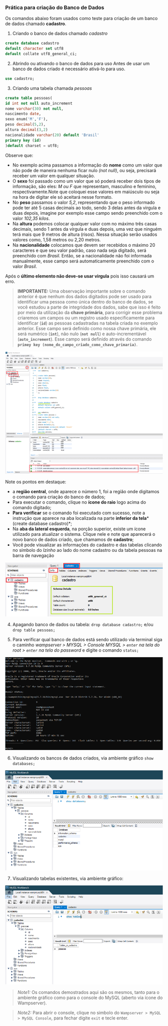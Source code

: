 ### Prática para criação do Banco de Dados
Os comandos abaixo foram usados como teste para criação de um banco de dados chamado **cadastro**.

1. Criando o banco de dados chamado *cadastro*
```sql
create database cadastro 
default character set utf8 
default collate utf8_general_ci;
```


2. Abrindo ou ativando o banco de dados para uso
Antes de usar um banco de dados criado é necessário ativá-lo para uso.
```sql
use cadastro;
```

3. Criando uma tabela chamada *pessoas*

```sql
create table pessoas(
id int not null auto_increment
nome varchar(30) not null, 
nascimento date,
sexo enum('M','F'),
peso decimal(5,2),
altura decimal(3,2)
nacionalidade varchar(20) default 'Brasil'
primary key (id)
)default charset = utf8;
```

Observe que:

- No exemplo acima passamos a informação do **nome** como um valor que não pode de maneira nenhuma ficar nulo *(not null)*, ou seja, precisará receber um valor em qualquer situação.
- O **sexo** foi passado como um valor que só poderá receber dois tipos de informação, são eles: *M ou F* que representam, masculino e feminino, respectivamente.Note que coloquei esse valores em maiúsculo ou seja na hora de digitar ele só aceitará nesse formato. 
- No **peso** passamos o valor *5,2*, representando que o peso informado pode ter até 5 casas decimais ao todo, sendo 3 delas antes da virgula e duas depois, imagine por exemplo esse campo sendo preenchido com o valor *102,35 kilos*.
- Na **altura** podemos colocar qualquer valor com no máximo três casas decimais, sendo 1 antes da vírgula e duas depois, uma vez que ninguém terá mais que 9 metros de altura (risos). Nessa situação serão usados valores como, 1,58 metros ou 2,20 metros.
- Na **nacionalidade** colocamos que devem ser recebidos o máximo 20 caracteres e que seu valor padrão, caso nada seja digitado, será preenchido com *Brasil*. Então, se a nacionalidade não foi informada manualmente, esse campo será automaticamente preenchido com o valor *Brasil*.
  
Após o **último elemento não deve-se usar virgula** pois isso causará um erro.

> **IMPORTANTE:**
> Uma observação importante sobre o comando anterior é que nenhum dos dados digitados pode ser usado para identificar uma pessoa como única dentro do banco de dados, se você estudou a parte de integridade dos dados, sabe que isso é feito por meio da utilização da **chave primária**, para corrigir esse problema criaremos um campos ou um registro usado especificamente para identificar (**``id``**) as pessoas cadastradas na tabela criada no exemplo anterior. Esse campo será definido como nossa chave primária, ele será numérico (**``int``**), não nulo (**``not null``**) e auto-incrementável (**``auto_increment``**). Esse campo será definido através do comando **``primey key (nome_do_campo_criado_como_chave_primaria)``**.
    

![Comando para criação do banco de dados](img/criando_novo_databaseetable.png)

Note os pontos em destaque:
 - a **região central**, onde aparece o número 1, foi a região onde digitamos o comando para criação do banco de dados; 
 - Para executar o comando, clique no **ícone do raio** logo acima do comando digitado;
 - **Para verificar** se o comando foi executado com sucesso, note a instrução que aparece na aba localizada na parte **inferior da tela***(create database cadastro)*;
 - Na **aba da lateral esquerda**, na porção superior, existe um ícone utilizado para atualizar o sistema. Clique nele e note que aparecerá o novo banco de dados criado, que chamamos de **cadastro**;
 - Você pode visualizar as informações do cadastro e das tabelas clicando no símbolo do *Izinho* ao lado do nome cadastro ou da tabela pessoas na barra de navegação

![Comando para criação do banco de dados](img/info_cadastro.png)

4. Apagando banco de dados ou tabela: 
`drop database cadastro;` e/ou `drop table pessoas;`

5. Para verificar qual banco de dados está sendo utilizado via terminal siga o caminho *wampserver > MYSQL > Console MYSQL > ``enter`` na tela do root > ``enter`` na tela do password* e digite o comando `status;`

![Usando o comando status via terminal](img/status_via%20terminal.png)

6. Visualizando os bancos de dados criados, via ambiente gráfico
`show databases;`

![Visualizando os banco de dados existentes via ambiente gráfico](img/show_databases.png)

7. Visualizando tabelas existentes, via ambiente gráfico:

![Visualizando as tabelas criadas, via ambiente gráfico](img/visualizando_tabelas.png)



> *Note1:* Os comandos demostrados aqui são os mesmos, tanto para o ambiente gráfico como para o console do MySQL (aberto via ícone do Wampserver).

> *Note2:* Para abrir o console, clique no simbolo do ``Wampserver > MySQL > MySQL Console``, para fechar digite ``exit`` e tecle enter. 